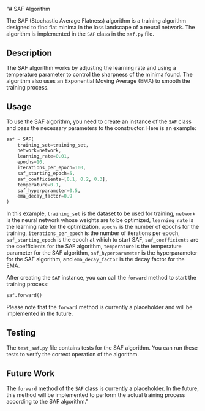 "# SAF Algorithm

The SAF (Stochastic Average Flatness) algorithm is a training algorithm designed to find flat minima in the loss landscape of a neural network. The algorithm is implemented in the `SAF` class in the `saf.py` file.

## Description

The SAF algorithm works by adjusting the learning rate and using a temperature parameter to control the sharpness of the minima found. The algorithm also uses an Exponential Moving Average (EMA) to smooth the training process.

## Usage

To use the SAF algorithm, you need to create an instance of the `SAF` class and pass the necessary parameters to the constructor. Here is an example:

```python
saf = SAF(
    training_set=training_set,
    network=network,
    learning_rate=0.01,
    epochs=10,
    iterations_per_epoch=100,
    saf_starting_epoch=5,
    saf_coefficients=[0.1, 0.2, 0.3],
    temperature=0.1,
    saf_hyperparameter=0.5,
    ema_decay_factor=0.9
)
```

In this example, `training_set` is the dataset to be used for training, `network` is the neural network whose weights are to be optimized, `learning_rate` is the learning rate for the optimization, `epochs` is the number of epochs for the training, `iterations_per_epoch` is the number of iterations per epoch, `saf_starting_epoch` is the epoch at which to start SAF, `saf_coefficients` are the coefficients for the SAF algorithm, `temperature` is the temperature parameter for the SAF algorithm, `saf_hyperparameter` is the hyperparameter for the SAF algorithm, and `ema_decay_factor` is the decay factor for the EMA.

After creating the `SAF` instance, you can call the `forward` method to start the training process:

```python
saf.forward()
```

Please note that the `forward` method is currently a placeholder and will be implemented in the future.

## Testing

The `test_saf.py` file contains tests for the SAF algorithm. You can run these tests to verify the correct operation of the algorithm.

## Future Work

The `forward` method of the `SAF` class is currently a placeholder. In the future, this method will be implemented to perform the actual training process according to the SAF algorithm."
